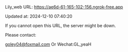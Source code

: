 Lily_web URL: https://ae6d-61-165-102-156.ngrok-free.app

Updated at: 2024-12-10 07:40:20

If you cannot open this URL, the server might be down.

Please contact: 

goley04@foxmail.com Or Wechat:GL_yeaH